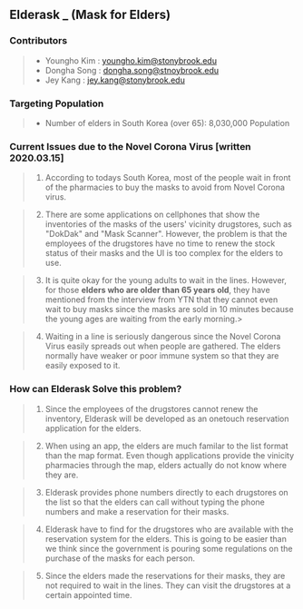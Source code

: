 ## Elderask _ (Mask for Elders)

### Contributors
 > - Youngho Kim : youngho.kim@stonybrook.edu
 > - Dongha Song : dongha.song@stnoybrook.edu
 > - Jey Kang    : jey.kang@stonybrook.edu


### Targeting Population
 > * Number of elders in South Korea (over 65): 8,030,000 Population

 ### Current Issues due to the Novel Corona Virus [written 2020.03.15]
 >  1. According to todays South Korea, most of the people wait in front of the pharmacies to buy the masks to avoid from Novel Corona virus. 

 >  2. There are some applications on cellphones that show the inventories of the masks of the users' vicinity drugstores, such as "DokDak" and "Mask Scanner". However, the problem is that the employees of the drugstores have no time to renew the stock status of their masks and the UI is too complex for the elders to use. 

 >  3. It is quite okay for the young adults to wait in the lines. However, for those **elders who are older than 65 years old**, they have mentioned from the interview from YTN that they cannot even wait to buy masks since the masks are sold in 10 minutes because the young ages are waiting from the early morning.>
 
 >  4. Waiting in a line is seriously dangerous since the Novel Corona Virus easily spreads out when people are gathered. The elders normally have weaker or poor immune system so that they are easily exposed to it. 
 
### How can Elderask Solve this problem?
 >  1. Since the employees of the drugstores cannot renew the inventory, Elderask will be developed as an onetouch reservation application for the elders.
 
 >  2. When using an app, the elders are much familar to the list format than the map format. Even though applications provide the vinicity pharmacies through the map, elders actually do not know where they are.
 
 >  3. Elderask provides phone numbers directly to each drugstores on the list so that the elders can call without typing the phone numbers and make a reservation for their masks.
 
 >  4. Elderask have to find for the drugstores who are available with the reservation system for the elders. This is going to be easier than we think since the government is pouring some regulations on the purchase of the masks for each person.
 
 >  5. Since the elders made the reservations for their masks, they are not required to wait in the lines. They can visit the drugstores at a certain appointed time.
 
